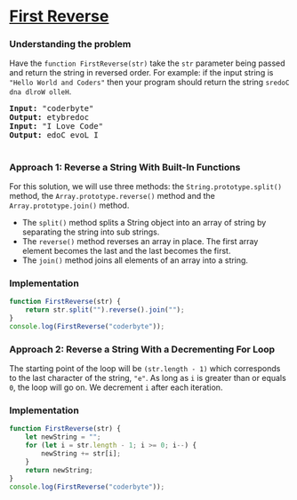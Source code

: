 # [First Reverse](https://www.coderbyte.com/editor/First%20Reverse:JavaScript)

### Understanding the problem

Have the `function FirstReverse(str)` take the `str` parameter being passed and return the string in reversed order. For example: if the input string is `"Hello World and Coders"` then your program should return the string `sredoC dna dlroW olleH`.

<pre>
<b>Input:</b> "coderbyte"
<b>Output:</b> etybredoc
<b>Input:</b> "I Love Code"
<b>Output:</b> edoC evoL I
</pre>
#

### Approach 1: Reverse a String With Built-In Functions

For this solution, we will use three methods: the `String.prototype.split()` method, the `Array.prototype.reverse()` method and the `Array.prototype.join()` method.

- The `split()` method splits a String object into an array of string by separating the string into sub strings.  
- The `reverse()` method reverses an array in place. The first array element becomes the last and the last becomes the first.   
- The `join()` method joins all elements of an array into a string.  

### Implementation

```js
function FirstReverse(str) {
    return str.split("").reverse().join("");
}
console.log(FirstReverse("coderbyte"));
```

### Approach 2: Reverse a String With a Decrementing For Loop

The starting point of the loop will be `(str.length - 1)` which corresponds to the last character of the string, `"e"`.
As long as `i` is greater than or equals `0`, the loop will go on. We decrement `i` after each iteration.

### Implementation
```js
function FirstReverse(str) {
    let newString = "";
    for (let i = str.length - 1; i >= 0; i--) {
        newString += str[i];
    }
    return newString;
}
console.log(FirstReverse("coderbyte"));
```



